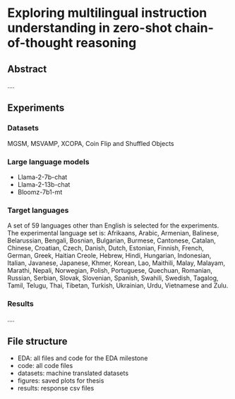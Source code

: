 # Exploring multilingual instruction understanding in zero-shot chain-of-thought reasoning

## Abstract

....

## Experiments

### Datasets
MGSM, MSVAMP, XCOPA, Coin Flip and Shuffled Objects

### Large language models

- Llama-2-7b-chat
- Llama-2-13b-chat
- Bloomz-7b1-mt

### Target languages

A set of 59 languages other than English is selected for the experiments. The experimental language set is: Afrikaans, Arabic, Armenian, Balinese, Belarussian, Bengali, Bosnian, Bulgarian, Burmese, Cantonese, Catalan, Chinese, Croatian, Czech, Danish, Dutch, Estonian, Finnish, French, German, Greek, Haitian Creole, Hebrew, Hindi, Hungarian, Indonesian, Italian, Javanese, Japanese,
Khmer, Korean, Lao, Maithili, Malay, Malayam, Marathi, Nepali, Norwegian, Polish, Portuguese, Quechuan, Romanian, Russian, Serbian, Slovak, Slovenian, Spanish, Swahili, Swedish, Tagalog, Tamil, Telugu, Thai, Tibetan, Turkish, Ukrainian, Urdu, Vietnamese and Zulu.

### Results

....

## File structure

- EDA: all files and code for the EDA milestone
- code: all code files
- datasets: machine translated datasets
- figures: saved plots for thesis
- results: response csv files
  

